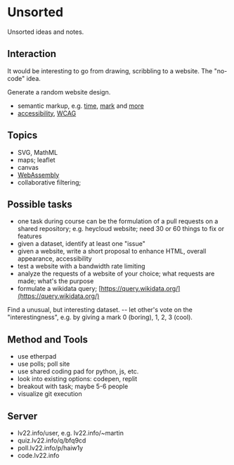 # Unsorted

Unsorted ideas and notes.

## Interaction

It would be interesting to go from drawing, scribbling to a website. The "no-code" idea.

Generate a random website design.

* semantic markup, e.g.
  [time](https://developer.mozilla.org/en-US/docs/Web/HTML/Element/time),
[mark](https://developer.mozilla.org/en-US/docs/Web/HTML/Element/mark) and
[more](https://developer.mozilla.org/en-US/docs/Glossary/Semantics)
* [accessibility](https://www.w3.org/WAI/tutorials/page-structure/headings/), [WCAG](https://en.wikipedia.org/wiki/Web_Content_Accessibility_Guidelines)

## Topics

* SVG, MathML
* maps; leaflet
* canvas
* [WebAssembly](https://developer.mozilla.org/en-US/docs/WebAssembly)
* collaborative filtering;

## Possible tasks

* one task during course can be the formulation of a pull requests on a shared
  repository; e.g. heycloud website; need 30 or 60 things to fix or features
* given a dataset, identify at least one "issue"
* given a website, write a short proposal to enhance HTML, overall appearance, accessibility
* test a website with a bandwidth rate limiting
* analyze the requests of a website of your choice; what requests are made; what's the purpose
* formulate a wikidata query; [https://query.wikidata.org/](https://query.wikidata.org/)

Find a unusual, but interesting dataset. -- let other's vote on the
"interestingness", e.g. by giving a mark 0 (boring), 1, 2, 3 (cool).

## Method and Tools

* use etherpad
* use polls; poll site
* use shared coding pad for python, js, etc.
* look into existing options: codepen, replit
* breakout with task; maybe 5-6 people
* visualize git execution

## Server

* lv22.info/user, e.g. lv22.info/~martin
* quiz.lv22.info/q/bfq9cd
* poll.lv22.info/p/haiw1y
* code.lv22.info

